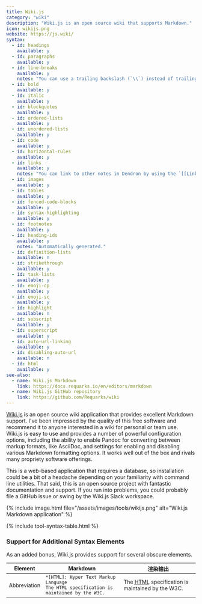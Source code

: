```yaml
---
title: Wiki.js
category: "wiki"
description: "Wiki.js is an open source wiki that supports Markdown."
icon: wikijs.png
website: https://js.wiki/
syntax:
  - id: headings
    available: y
  - id: paragraphs
    available: y
  - id: line-breaks
    available: y
    notes: "You can use a trailing backslash (`\\`) instead of trailing whitespace."
  - id: bold
    available: y
  - id: italic
    available: y
  - id: blockquotes
    available: y
  - id: ordered-lists
    available: y
  - id: unordered-lists
    available: y
  - id: code
    available: y
  - id: horizontal-rules
    available: y
  - id: links
    available: y
    notes: "You can link to other notes in Dendron by using the `[[Link name|filename]]` syntax."
  - id: images
    available: y
  - id: tables
    available: y
  - id: fenced-code-blocks
    available: y
  - id: syntax-highlighting
    available: y
  - id: footnotes
    available: y
  - id: heading-ids
    available: y
    notes: "Automatically generated."
  - id: definition-lists
    available: n
  - id: strikethrough
    available: y
  - id: task-lists
    available: y
  - id: emoji-cp
    available: y
  - id: emoji-sc
    available: y
  - id: highlight
    available: n
  - id: subscript
    available: y
  - id: superscript
    available: y
  - id: auto-url-linking
    available: y
  - id: disabling-auto-url
    available: n
  - id: html
    available: y
see-also:
  - name: Wiki.js Markdown
    link: https://docs.requarks.io/en/editors/markdown
  - name: Wiki.js GitHub repository
    link: https://github.com/Requarks/wiki
---
```


[Wiki.js](https://js.wiki/) is an open source wiki application that provides excellent Markdown support. I've been impressed by the quality of this free software and recommend it to anyone interested in a wiki for personal or team use. Wiki.js is easy to use and provides a number of powerful configuration options, including the ability to enable Pandoc for converting between markup formats, like AsciiDoc, and settings for enabling and disabling various Markdown formatting options. It works well out of the box and rivals many propriety software offerings.

This is a web-based application that requires a database, so installation could be a bit of a headache depending on your familiarity with command line utilities. That said, this is an open source project with fantastic documentation and support. If you run into problems, you could probably file a GitHub issue or swing by the Wiki.js Slack workspace.

{% include image.html file="/assets/images/tools/wikijs.png" alt="Wiki.js Markdown application" %}

{% include tool-syntax-table.html %}

### Support for Additional Syntax Elements

As an added bonus, Wiki.js provides support for several obscure elements.

<table class="table table-bordered" style="font-size: 14px">
  <thead class="thead-light">
    <tr>
      <th>Element</th>
      <th>Markdown</th>
      <th>渲染输出</th>
    </tr>
  </thead>
  <tbody>
    <tr>
      <td>Abbreviation</td>
      <td><code>*[HTML]: Hyper Text Markup Language</code><br>
      <code>The HTML specification is maintained by the W3C.</code></td>
      <td>The <abbr title="Hyper Text Markup Language">HTML</abbr> specification
is maintained by the W3C.</td>
    </tr>
  </tbody>
</table>